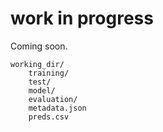 # work in progress

Coming soon.


```
working_dir/
    training/
    test/
    model/
    evaluation/
    metadata.json
    preds.csv
```
